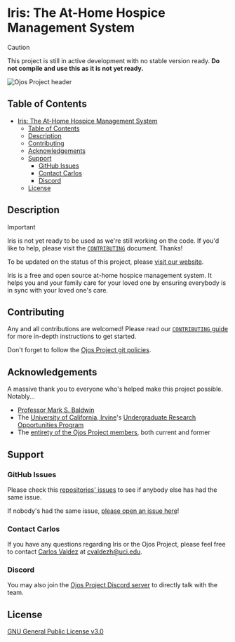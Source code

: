 # Iris: The At-Home Hospice Management System

> [!CAUTION]
> This project is still in active development with no stable version ready.
> **Do not compile and use this as it is not yet ready.**

![Ojos Project header](https://ojosproject.org/images/header.png)

## Table of Contents

- [Iris: The At-Home Hospice Management System](#iris-the-at-home-hospice-management-system)
  - [Table of Contents](#table-of-contents)
  - [Description](#description)
  - [Contributing](#contributing)
  - [Acknowledgements](#acknowledgements)
  - [Support](#support)
    - [GitHub Issues](#github-issues)
    - [Contact Carlos](#contact-carlos)
    - [Discord](#discord)
  - [License](#license)

<!-- todo: Add sections for "Installation", "Usage" once we're in beta. -->
<!-- todo: Use as a guide: https://www.makeareadme.com/ -->

## Description

> [!IMPORTANT]
> Iris is not yet ready to be used as we're still working on the code. If you'd
> like to help, please visit the [`CONTRIBUTING`](./CONTRIBUTING.md) document.
> Thanks!
>
> To be updated on the status of this project, please
> [visit our website](https://ojosproject.org/news/).

Iris is a free and open source at-home hospice management system. It helps you
and your family care for your loved one by ensuring everybody is in sync with
your loved one's care.

## Contributing

Any and all contributions are welcomed! Please read our
[`CONTRIBUTING` guide](./CONTRIBUTING.md) for more in-depth instructions to get
started.

Don't forget to follow the
[Ojos Project git policies](https://ojosproject.org/docs/policies/git/).

## Acknowledgements

A massive thank you to everyone who's helped make this project possible.
Notably...

- [Professor Mark S. Baldwin](https://markbaldw.in/)
- The [University of California, Irvine](https://uci.edu)'s [Undergraduate
  Research Opportunities Program](https://urop.uci.edu/)
- The [entirety of the Ojos Project members](https://ojosproject.org/docs/members/),
  both current and former

## Support

### GitHub Issues

Please check this
[repositories' issues](https://github.com/ojosproject/iris/issues?q=is%3Aissue)
to see if anybody else has had the same issue.

If nobody's had the same issue,
[please open an issue here](https://github.com/ojosproject/iris/issues/new/choose)!

### Contact Carlos

If you have any questions regarding Iris or the Ojos Project, please feel free
to contact [Carlos Valdez](https://github.com/calejvaldez) at
[cvaldezh@uci.edu](mailto:cvaldezh@uci.edu).

### Discord

You may also join the
[Ojos Project Discord server](https://discord.gg/qZyQadbuMG) to directly talk
with the team.

## License

[GNU General Public License v3.0](https://choosealicense.com/licenses/gpl-3.0/)
